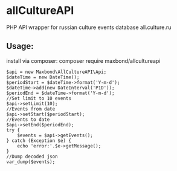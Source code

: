 # allCultureAPI
PHP API wrapper for russian culture events database all.culture.ru 

## Usage:
install via composer: composer require maxbond/allcultureapi
    
    $api = new Maxbond\AllCultureAPI\Api;
    $dateTime = new DateTime();
    $periodStart = $dateTime->format('Y-m-d');
    $dateTime->add(new DateInterval('P1D'));
    $periodEnd = $dateTime->format('Y-m-d');
    //Set limit to 10 events
    $api->setLimit(10);
    //Events from date
    $api->setStart($periodStart);
    //Events to date
    $api->setEnd($periodEnd);
    try {
        $events = $api->getEvents();
    } catch (Exception $e) {
        echo 'error:'.$e->getMessage();
    }
    //Dump decoded json
    var_dump($events);